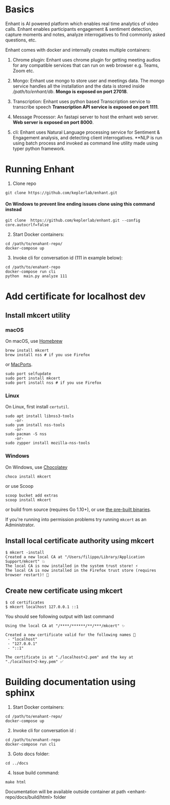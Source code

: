 # Basics

Enhant is AI powered platform which enables real time analytics of video calls. Enhant enables participants engagement & sentiment detection, capture moments and notes, analyze interrogatives to find commonly asked questions, etc.

Enhant comes with docker and internally creates multiple containers:

1. Chrome plugin: Enhant uses chrome plugin for getting meeting audios for any compatible services that can run on web browser e.g. Teams, Zoom etc. 

2.  Mongo: Enhant use mongo to store user and meetings data. The mongo service handles all the installation and the data is stored inside */path/to/enhant/db*.
**Mongo is exposed on port 27018**.

3. Transcription: Enhant uses python based Transcription service to transcribe speech **Transcription API service is exposed on port 1111**. 

4. Message Processor: An fastapi server to host the enhant web server. **Web server is exposed on port 8000**.

5. cli: Enhant uses Natural Language processing service for Sentiment & Engagement analysis, and detecting client interrogatives. 
**NLP is run using batch process and invoked as command line utility made using typer python framework. 



# Running Enhant

1. Clone repo 
```
git clone https://github.com/keplerlab/enhant.git
```

#### On **Windows** to prevent line ending issues clone using this command instead
```
git clone  https://github.com/keplerlab/enhant.git --config core.autocrlf=false
```



2. Start Docker containers:

```
cd /path/to/enahant-repo/
docker-compose up
```

3. Invoke cli for conversation id (111 in example below):

```
cd /path/to/enahant-repo
docker-compose run cli
python  main.py analyze 111 
```

# Add certificate for localhost dev

## Install mkcert utility 

### macOS

On macOS, use [Homebrew](https://brew.sh/)

```
brew install mkcert
brew install nss # if you use Firefox
```

or [MacPorts](https://www.macports.org/).

```
sudo port selfupdate
sudo port install mkcert
sudo port install nss # if you use Firefox
```

### Linux

On Linux, first install `certutil`.

```
sudo apt install libnss3-tools
    -or-
sudo yum install nss-tools
    -or-
sudo pacman -S nss
    -or-
sudo zypper install mozilla-nss-tools
```


### Windows

On Windows, use [Chocolatey](https://chocolatey.org)

```
choco install mkcert
```

or use Scoop

```
scoop bucket add extras
scoop install mkcert
```

or build from source (requires Go 1.10+), or use [the pre-built binaries](https://github.com/FiloSottile/mkcert/releases).

If you're running into permission problems try running `mkcert` as an Administrator.


## Install local certificate authority using mkcert

```
$ mkcert -install
Created a new local CA at "/Users/filippo/Library/Application Support/mkcert" 💥
The local CA is now installed in the system trust store! ⚡️
The local CA is now installed in the Firefox trust store (requires browser restart)! 🦊
```

## Create new certificate using mkcert 
```
$ cd certificates
$ mkcert localhost 127.0.0.1 ::1
```
You should see following output with last command
```
Using the local CA at "/****/******/**/***/mkcert" ✨

Created a new certificate valid for the following names 📜
 - "localhost"
 - "127.0.0.1"
 - "::1"

The certificate is at "./localhost+2.pem" and the key at "./localhost+2-key.pem" ✅
```


# Building documentation using sphinx 


1. Start Docker containers:

```
cd /path/to/enahant-repo/
docker-compose up
```

2. Invoke cli for conversation id :

```
cd /path/to/enahant-repo
docker-compose run cli
```

3. Goto docs folder: 

```
cd ../docs
```

4. Issue build command: 

```
make html
```

Documentation will be available outside container at path <enhant-repo/docs/build/html> folder
